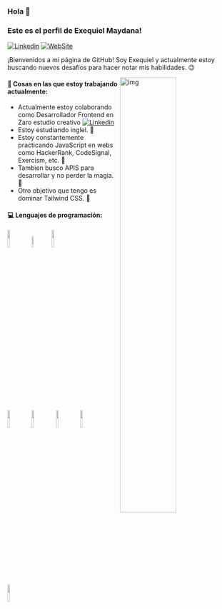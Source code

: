 ### Hola 👋
### Este es el perfil de Exequiel Maydana!

[![Linkedin](https://img.shields.io/badge/-Linkedin-blue)](https://www.linkedin.com/in/hernan-exequiel-maydana-913a50218/)
[![WebSite](https://img.shields.io/badge/-WebSite-orange)](https://exedev.netlify.app/)

¡Bienvenidos a mi página de GitHub! Soy Exequiel y actualmente estoy buscando nuevos desafíos para hacer notar mis habilidades. 😉

<img align="right" alt="img" src="https://user-images.githubusercontent.com/86934811/213883656-37daf030-546c-4811-8dec-fef12ddf9d6a.jpg" width="50%" height="auto" />


#### 🌱 Cosas en las que estoy trabajando actualmente:
- Actualmente estoy colaborando como Desarrollador Frontend en Zaro estudio creativo [![Linkedin](https://img.shields.io/badge/-Linkedin-blue)](https://www.linkedin.com/company/zaroweb/)
- Estoy estudiando inglel. 🤗
- Estoy constantemente practicando JavaScript en webs como HackerRank, CodeSignal, Exercism, etc. 🙂
- Tambien busco APIS para desarrollar y no perder la magia. 🥰
- Otro objetivo que tengo es dominar Tailwind CSS. 🧐

#### :computer: Lenguajes de programación:

<p>

<code><img width="10%" src="https://www.vectorlogo.zone/logos/w3_html5/w3_html5-ar21.svg"></code>
<code><img width="8%" src="https://www.vectorlogo.zone/logos/w3_css/w3_css-ar21.svg"></code>
<code><img width="10%" src="https://www.vectorlogo.zone/logos/javascript/javascript-ar21.svg"></code>
<br />

<code><img width="10%" src="https://www.vectorlogo.zone/logos/reactjs/reactjs-ar21.svg"></code>
<code><img width="10%" src="https://www.vectorlogo.zone/logos/nodejs/nodejs-ar21.svg"></code>
<code><img width="10%" src="https://www.vectorlogo.zone/logos/postgresql/postgresql-ar21.svg"></code>
<code><img width="10%" src="https://www.vectorlogo.zone/logos/mongodb/mongodb-ar21.svg"></code>
<code><img width="10%" src="https://www.vectorlogo.zone/logos/git-scm/git-scm-ar21.svg"></code> 
<br />

</p>

<!--
**ExequielMaydana/ExequielMaydana** is a ✨ _special_ ✨ repository because its `README.md` (this file) appears on your GitHub profile.

Here are some ideas to get you started:

- 🔭 I’m currently working on ...
- 🌱 I’m currently learning ...
- 👯 I’m looking to collaborate on ...
- 🤔 I’m looking for help with ...
- 💬 Ask me about ...
- 📫 How to reach me: ...
- 😄 Pronouns: ...
- ⚡ Fun fact: ...
-->
